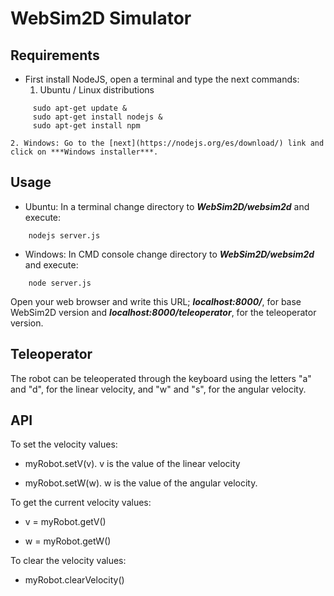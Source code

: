 
# WebSim2D Simulator

## Requirements


- First install NodeJS, open a terminal and type the next commands:
    1. Ubuntu / Linux distributions

~~~
     sudo apt-get update &
     sudo apt-get install nodejs &
     sudo apt-get install npm
~~~

    2. Windows: Go to the [next](https://nodejs.org/es/download/) link and click on ***Windows installer***.

## Usage

  - Ubuntu: In a terminal change directory to ***WebSim2D/websim2d*** and execute:
~~~
    nodejs server.js
~~~

  - Windows: In CMD console change directory to ***WebSim2D/websim2d*** and execute:

~~~
    node server.js
~~~

Open your web browser and write this URL; ***localhost:8000/***, for base WebSim2D version and ***localhost:8000/teleoperator***, for the teleoperator version.

## Teleoperator

The robot can be teleoperated through the keyboard using the letters "a" and "d", for the linear velocity, and "w" and "s", for the angular velocity.

## API

To set the velocity values:
  - myRobot.setV(v). v is the value of the linear velocity

  - myRobot.setW(w). w is the value of the angular velocity.

To get the current velocity values:
  - v = myRobot.getV()

  - w = myRobot.getW()

To clear the velocity values:

  - myRobot.clearVelocity()
